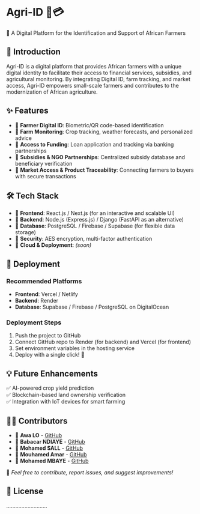 # Agri-ID 🌱💳  

🚀 A Digital Platform for the Identification and Support of African Farmers

## 📌 Introduction
Agri-ID is a digital platform that provides African farmers with a unique digital identity to facilitate their access to financial services, subsidies, and agricultural monitoring. By integrating Digital ID, farm tracking, and market access, Agri-ID empowers small-scale farmers and contributes to the modernization of African agriculture.

## ✨ Features
- 🔹 **Farmer Digital ID**: Biometric/QR code-based identification
- 🔹 **Farm Monitoring**: Crop tracking, weather forecasts, and personalized advice
- 🔹 **Access to Funding**: Loan application and tracking via banking partnerships
- 🔹 **Subsidies & NGO Partnerships**: Centralized subsidy database and beneficiary verification
- 🔹 **Market Access & Product Traceability**: Connecting farmers to buyers with secure transactions

## 🛠️ Tech Stack
- 📌 **Frontend**: React.js / Next.js (for an interactive and scalable UI)
- 📌 **Backend**: Node.js (Express.js) / Django (FastAPI as an alternative)
- 📌 **Database**: PostgreSQL / Firebase / Supabase (for flexible data storage)
- 📌 **Security**: AES encryption, multi-factor authentication
- 📌 **Cloud & Deployment**: *(soon)*

## 🚀 Deployment
### Recommended Platforms
- **Frontend**: Vercel / Netlify
- **Backend**: Render
- **Database**: Supabase / Firebase / PostgreSQL on DigitalOcean

### Deployment Steps
1. Push the project to GitHub
2. Connect GitHub repo to Render (for backend) and Vercel (for frontend)
3. Set environment variables in the hosting service
4. Deploy with a single click! 🚀

## 💡 Future Enhancements
✅ AI-powered crop yield prediction  
✅ Blockchain-based land ownership verification  
✅ Integration with IoT devices for smart farming  

## 🧑‍💻 Contributors
- 👤 **Awa LO** - [GitHub](#)
- 👤 **Babacar NDIAYE** - [GitHub](#)
- 👤 **Mohamed SALL** - [GitHub](https://github.com/medz1511)
- 👤 **Mouhamed Amar** - [GitHub](#)
- 👤 **Mohamed MBAYE** - [GitHub](#)

💬 *Feel free to contribute, report issues, and suggest improvements!*

## 📜 License
...........................
